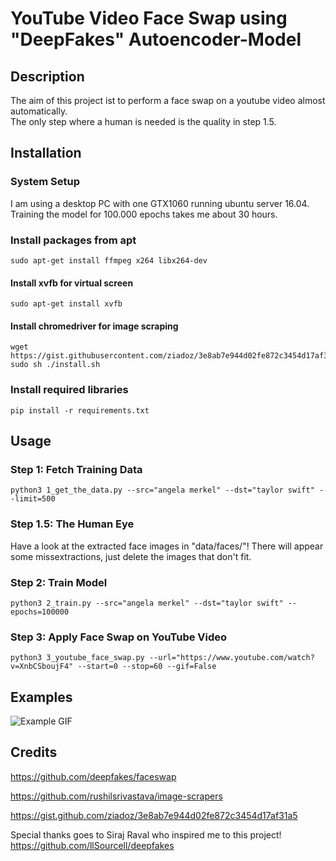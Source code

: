 # YouTube Video Face Swap using "DeepFakes" Autoencoder-Model

## Description

The aim of this project ist to perform a face swap on a youtube video almost automatically.<br />
The only step where a human is needed is the quality in step 1.5.

## Installation

### System Setup

I am using a desktop PC with one GTX1060 running ubuntu server 16.04.<br />
Training the model for 100.000 epochs takes me about 30 hours. 

### Install packages from apt
```
sudo apt-get install ffmpeg x264 libx264-dev
```
#### Install xvfb for virtual screen
```
sudo apt-get install xvfb  
```
#### Install chromedriver for image scraping
```
wget https://gist.githubusercontent.com/ziadoz/3e8ab7e944d02fe872c3454d17af31a5/raw/ff10e54f562c83672f0b1958a144c4b72c070158/install.sh
sudo sh ./install.sh
```
### Install required libraries
```
pip install -r requirements.txt
```

## Usage

### Step 1: Fetch Training Data
```
python3 1_get_the_data.py --src="angela merkel" --dst="taylor swift" --limit=500
```
### Step 1.5: The Human Eye

Have a look at the extracted face images in "data/faces/"!
There will appear some missextractions, just delete the images that don't fit.

### Step 2: Train Model
```
python3 2_train.py --src="angela merkel" --dst="taylor swift" --epochs=100000
```
### Step 3: Apply Face Swap on YouTube Video
```
python3 3_youtube_face_swap.py --url="https://www.youtube.com/watch?v=XnbCSboujF4" --start=0 --stop=60 --gif=False
```

## Examples
![Example GIF](https://github.com/DerWaldi/youtube-video-face-swap/blob/master/example.gif?raw=true "Example gif")

## Credits

https://github.com/deepfakes/faceswap

https://github.com/rushilsrivastava/image-scrapers

https://gist.github.com/ziadoz/3e8ab7e944d02fe872c3454d17af31a5

Special thanks goes to Siraj Raval who inspired me to this project!<br/>
https://github.com/llSourcell/deepfakes
